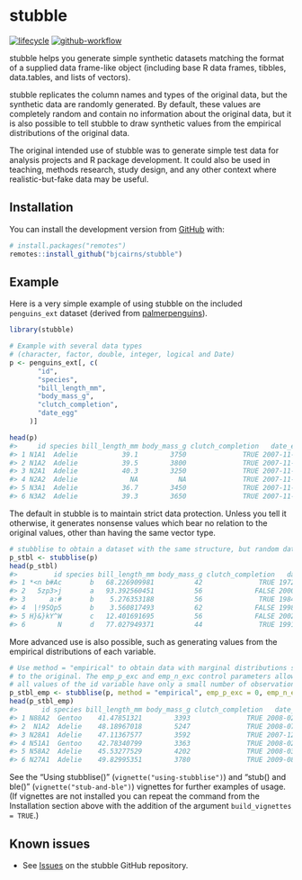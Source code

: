 
<!-- README.md is generated from README.Rmd. Please edit that file -->

# stubble

<!-- badges: start -->

[![lifecycle](https://img.shields.io/badge/lifecycle-experimental-orange.svg)](https://lifecycle.r-lib.org/articles/stages.html#experimental)
[![github-workflow](https://github.com/bjcairns/stubble/workflows/R-CMD-check/badge.svg)](https://github.com/bjcairns/stubble/actions)
<!-- badges: end -->

stubble helps you generate simple synthetic datasets matching the format
of a supplied data frame-like object (including base R data frames,
tibbles, data.tables, and lists of vectors).

stubble replicates the column names and types of the original data, but
the synthetic data are randomly generated. By default, these values are
completely random and contain no information about the original data,
but it is also possible to tell stubble to draw synthetic values from
the empirical distributions of the original data.

The original intended use of stubble was to generate simple test data
for analysis projects and R package development. It could also be used
in teaching, methods research, study design, and any other context where
realistic-but-fake data may be useful.

## Installation

You can install the development version from
[GitHub](https://github.com/) with:

``` r
# install.packages("remotes")
remotes::install_github("bjcairns/stubble")
```

## Example

Here is a very simple example of using stubble on the included
`penguins_ext` dataset (derived from
[palmerpenguins](https://github.com/allisonhorst/palmerpenguins)).

``` r
library(stubble)

# Example with several data types 
# (character, factor, double, integer, logical and Date)
p <- penguins_ext[, c(
       "id", 
       "species", 
       "bill_length_mm", 
       "body_mass_g", 
       "clutch_completion", 
       "date_egg"
     )]

head(p)
#>     id species bill_length_mm body_mass_g clutch_completion   date_egg
#> 1 N1A1  Adelie           39.1        3750              TRUE 2007-11-11
#> 2 N1A2  Adelie           39.5        3800              TRUE 2007-11-11
#> 3 N2A1  Adelie           40.3        3250              TRUE 2007-11-16
#> 4 N2A2  Adelie             NA          NA              TRUE 2007-11-16
#> 5 N3A1  Adelie           36.7        3450              TRUE 2007-11-16
#> 6 N3A2  Adelie           39.3        3650              TRUE 2007-11-16
```

The default in stubble is to maintain strict data protection. Unless you
tell it otherwise, it generates nonsense values which bear no relation
to the original values, other than having the same vector type.

``` r
# stubblise to obtain a dataset with the same structure, but random data
p_stbl <- stubblise(p)
head(p_stbl)
#>         id species bill_length_mm body_mass_g clutch_completion   date_egg
#> 1 *<n b#Ac       b   68.226909981          42              TRUE 1972-06-25
#> 2   5zp3>j       a   93.392560451          56             FALSE 2000-09-26
#> 3      a:#       b    5.276353188          56              TRUE 1984-05-14
#> 4  |!9SQp5       b    3.560817493          62             FALSE 1998-05-22
#> 5 H}&}kY^W       c   12.401691695          56             FALSE 2002-07-18
#> 6        N       d   77.027949371          44              TRUE 1991-07-23
```

More advanced use is also possible, such as generating values from the
empirical distributions of each variable.

``` r
# Use method = "empirical" to obtain data with marginal distributions similar 
# to the original. The emp_p_exc and emp_n_exc control parameters allow that 
# all values of the id variable have only a small number of observations.
p_stbl_emp <- stubblise(p, method = "empirical", emp_p_exc = 0, emp_n_exc = 0)
head(p_stbl_emp)
#>      id species bill_length_mm body_mass_g clutch_completion   date_egg
#> 1 N88A2  Gentoo    41.47851321        3393              TRUE 2008-02-11
#> 2  N1A2  Adelie    48.18967018        5247              TRUE 2008-07-07
#> 3 N28A1  Adelie    47.11367577        3592              TRUE 2007-12-12
#> 4 N51A1  Gentoo    42.78340799        3363              TRUE 2008-02-17
#> 5 N58A2  Adelie    45.53277529        4202              TRUE 2008-03-02
#> 6 N27A1  Adelie    49.82995351        3780              TRUE 2009-08-12
```

See the “Using stubblise()” (`vignette("using-stubblise")`) and “stub()
and ble()” (`vignette("stub-and-ble")`) vignettes for further examples
of usage. (If vignettes are not installed you can repeat the command
from the Installation section above with the addition of the argument
`build_vignettes = TRUE`.)

## Known issues

-   See [Issues](https://github.com/bjcairns/stubble/issues) on the
    stubble GitHub repository.
